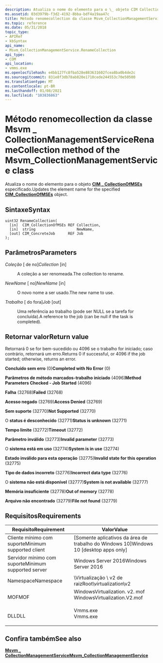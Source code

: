 ```yaml
---
description: Atualiza o nome do elemento para o \_ objeto CIM CollectionOfMSEs especificado.
ms.assetid: 03d3979b-f3d2-4192-8bba-bdf4a19aa47c
title: Método renomecollection da classe Msvm_CollectionManagementService
ms.topic: reference
ms.date: 05/31/2018
topic_type:
- APIRef
- kbSyntax
api_name:
- Msvm_CollectionManagementService.RenameCollection
api_type:
- COM
api_location:
- vmms.exe
ms.openlocfilehash: e4bb127fc8fba528e883631602fcea8ba0b4de2c
ms.sourcegitcommit: 831e8f3db78ab820e1710cede244553c70e50500
ms.translationtype: MT
ms.contentlocale: pt-BR
ms.lasthandoff: 01/08/2021
ms.locfileid: "103836863"
---
```

# <a name="renamecollection-method-of-the-msvm_collectionmanagementservice-class"></a><span data-ttu-id="c3024-103">Método renomecollection da classe Msvm \_ CollectionManagementService</span><span class="sxs-lookup"><span data-stu-id="c3024-103">RenameCollection method of the Msvm\_CollectionManagementService class</span></span>

<span data-ttu-id="c3024-104">Atualiza o nome do elemento para o objeto [**CIM \_ CollectionOfMSEs**](cim-collectionofmses.md) especificado.</span><span class="sxs-lookup"><span data-stu-id="c3024-104">Updates the element name for the specified [**CIM\_CollectionOfMSEs**](cim-collectionofmses.md) object.</span></span>

## <a name="syntax"></a><span data-ttu-id="c3024-105">Sintaxe</span><span class="sxs-lookup"><span data-stu-id="c3024-105">Syntax</span></span>


```mof
uint32 RenameCollection(
  [in]  CIM_CollectionOfMSEs REF Collection,
  [in]  string                   NewName,
  [out] CIM_ConcreteJob      REF Job
);
```



## <a name="parameters"></a><span data-ttu-id="c3024-106">Parâmetros</span><span class="sxs-lookup"><span data-stu-id="c3024-106">Parameters</span></span>

<dl> <dt>

<span data-ttu-id="c3024-107">*Coleção* \[ de no\]</span><span class="sxs-lookup"><span data-stu-id="c3024-107">*Collection* \[in\]</span></span>
</dt> <dd>

<span data-ttu-id="c3024-108">A coleção a ser renomeada.</span><span class="sxs-lookup"><span data-stu-id="c3024-108">The collection to rename.</span></span>

</dd> <dt>

<span data-ttu-id="c3024-109">*NewName* \[ no\]</span><span class="sxs-lookup"><span data-stu-id="c3024-109">*NewName* \[in\]</span></span>
</dt> <dd>

<span data-ttu-id="c3024-110">O novo nome a ser usado.</span><span class="sxs-lookup"><span data-stu-id="c3024-110">The new name to use.</span></span>

</dd> <dt>

<span data-ttu-id="c3024-111">*Trabalho* \[ do fora\]</span><span class="sxs-lookup"><span data-stu-id="c3024-111">*Job* \[out\]</span></span>
</dt> <dd>

<span data-ttu-id="c3024-112">Uma referência ao trabalho (pode ser NULL se a tarefa for concluída).</span><span class="sxs-lookup"><span data-stu-id="c3024-112">A reference to the job (can be null if the task is completed).</span></span>

</dd> </dl>

## <a name="return-value"></a><span data-ttu-id="c3024-113">Retornar valor</span><span class="sxs-lookup"><span data-stu-id="c3024-113">Return value</span></span>

<span data-ttu-id="c3024-114">Retornará 0 se for bem-sucedido ou 4096 se o trabalho for iniciado; caso contrário, retornará um erro.</span><span class="sxs-lookup"><span data-stu-id="c3024-114">Returns 0 if successful, or 4096 if the job started; otherwise, returns an error.</span></span>

<dl> <dt>

<span data-ttu-id="c3024-115">**Concluído sem erro** (0)</span><span class="sxs-lookup"><span data-stu-id="c3024-115">**Completed with No Error** (0)</span></span>
</dt> <dt>

<span data-ttu-id="c3024-116">**Parâmetros de método marcados-trabalho iniciado** (4096)</span><span class="sxs-lookup"><span data-stu-id="c3024-116">**Method Parameters Checked - Job Started** (4096)</span></span>
</dt> <dt>

<span data-ttu-id="c3024-117">**Falha** (32768)</span><span class="sxs-lookup"><span data-stu-id="c3024-117">**Failed** (32768)</span></span>
</dt> <dt>

<span data-ttu-id="c3024-118">**Acesso negado** (32769)</span><span class="sxs-lookup"><span data-stu-id="c3024-118">**Access Denied** (32769)</span></span>
</dt> <dt>

<span data-ttu-id="c3024-119">**Sem suporte** (32770)</span><span class="sxs-lookup"><span data-stu-id="c3024-119">**Not Supported** (32770)</span></span>
</dt> <dt>

<span data-ttu-id="c3024-120">O **status é desconhecido** (32771)</span><span class="sxs-lookup"><span data-stu-id="c3024-120">**Status is unknown** (32771)</span></span>
</dt> <dt>

<span data-ttu-id="c3024-121">**Tempo limite** (32772)</span><span class="sxs-lookup"><span data-stu-id="c3024-121">**Timeout** (32772)</span></span>
</dt> <dt>

<span data-ttu-id="c3024-122">**Parâmetro inválido** (32773)</span><span class="sxs-lookup"><span data-stu-id="c3024-122">**Invalid parameter** (32773)</span></span>
</dt> <dt>

<span data-ttu-id="c3024-123">O **sistema está em uso** (32774)</span><span class="sxs-lookup"><span data-stu-id="c3024-123">**System is in use** (32774)</span></span>
</dt> <dt>

<span data-ttu-id="c3024-124">**Estado inválido para esta operação** (32775)</span><span class="sxs-lookup"><span data-stu-id="c3024-124">**Invalid state for this operation** (32775)</span></span>
</dt> <dt>

<span data-ttu-id="c3024-125">**Tipo de dados incorreto** (32776)</span><span class="sxs-lookup"><span data-stu-id="c3024-125">**Incorrect data type** (32776)</span></span>
</dt> <dt>

<span data-ttu-id="c3024-126">O **sistema não está disponível** (32777)</span><span class="sxs-lookup"><span data-stu-id="c3024-126">**System is not available** (32777)</span></span>
</dt> <dt>

<span data-ttu-id="c3024-127">**Memória insuficiente** (32778)</span><span class="sxs-lookup"><span data-stu-id="c3024-127">**Out of memory** (32778)</span></span>
</dt> <dt>

<span data-ttu-id="c3024-128">**Arquivo não encontrado** (32779)</span><span class="sxs-lookup"><span data-stu-id="c3024-128">**File not found** (32779)</span></span>
</dt> </dl>

## <a name="requirements"></a><span data-ttu-id="c3024-129">Requisitos</span><span class="sxs-lookup"><span data-stu-id="c3024-129">Requirements</span></span>



| <span data-ttu-id="c3024-130">Requisito</span><span class="sxs-lookup"><span data-stu-id="c3024-130">Requirement</span></span> | <span data-ttu-id="c3024-131">Valor</span><span class="sxs-lookup"><span data-stu-id="c3024-131">Value</span></span> |
|-------------------------------------|---------------------------------------------------------------------------------------------------------|
| <span data-ttu-id="c3024-132">Cliente mínimo com suporte</span><span class="sxs-lookup"><span data-stu-id="c3024-132">Minimum supported client</span></span><br/> | <span data-ttu-id="c3024-133">\[Somente aplicativos da área de trabalho do Windows 10\]</span><span class="sxs-lookup"><span data-stu-id="c3024-133">Windows 10 \[desktop apps only\]</span></span><br/>                                                             |
| <span data-ttu-id="c3024-134">Servidor mínimo com suporte</span><span class="sxs-lookup"><span data-stu-id="c3024-134">Minimum supported server</span></span><br/> | <span data-ttu-id="c3024-135">Windows Server 2016</span><span class="sxs-lookup"><span data-stu-id="c3024-135">Windows Server 2016</span></span><br/>                                                                          |
| <span data-ttu-id="c3024-136">Namespace</span><span class="sxs-lookup"><span data-stu-id="c3024-136">Namespace</span></span><br/>                | <span data-ttu-id="c3024-137">\\Virtualização \\ v2 de raiz</span><span class="sxs-lookup"><span data-stu-id="c3024-137">Root\\virtualization\\v2</span></span><br/>                                                                     |
| <span data-ttu-id="c3024-138">MOF</span><span class="sxs-lookup"><span data-stu-id="c3024-138">MOF</span></span><br/>                      | <dl> <span data-ttu-id="c3024-139"><dt>WindowsVirtualization. v2. mof</dt></span><span class="sxs-lookup"><span data-stu-id="c3024-139"><dt>WindowsVirtualization.V2.mof</dt></span></span> </dl> |
| <span data-ttu-id="c3024-140">DLL</span><span class="sxs-lookup"><span data-stu-id="c3024-140">DLL</span></span><br/>                      | <dl> <span data-ttu-id="c3024-141"><dt>Vmms.exe</dt></span><span class="sxs-lookup"><span data-stu-id="c3024-141"><dt>Vmms.exe</dt></span></span> </dl>                     |



## <a name="see-also"></a><span data-ttu-id="c3024-142">Confira também</span><span class="sxs-lookup"><span data-stu-id="c3024-142">See also</span></span>

<dl> <dt>

[<span data-ttu-id="c3024-143">**Msvm \_ CollectionManagementService**</span><span class="sxs-lookup"><span data-stu-id="c3024-143">**Msvm\_CollectionManagementService**</span></span>](msvm-collectionmanagementservice.md)
</dt> </dl>

 

 




